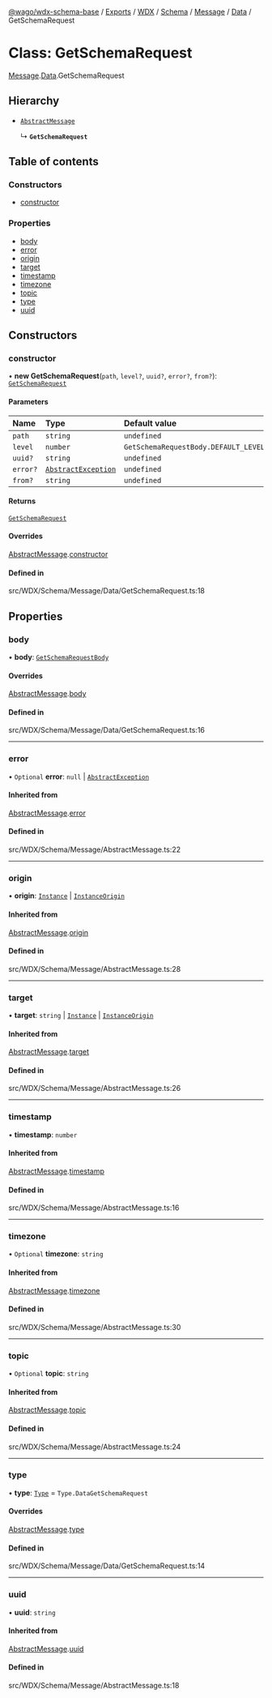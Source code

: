 [@wago/wdx-schema-base](../README.md) / [Exports](../modules.md) / [WDX](../modules/WDX.md) / [Schema](../modules/WDX.Schema.md) / [Message](../modules/WDX.Schema.Message.md) / [Data](../modules/WDX.Schema.Message.Data.md) / GetSchemaRequest

# Class: GetSchemaRequest

[Message](../modules/WDX.Schema.Message.md).[Data](../modules/WDX.Schema.Message.Data.md).GetSchemaRequest

## Hierarchy

- [`AbstractMessage`](WDX.Schema.Message.AbstractMessage.md)

  ↳ **`GetSchemaRequest`**

## Table of contents

### Constructors

- [constructor](WDX.Schema.Message.Data.GetSchemaRequest.md#constructor)

### Properties

- [body](WDX.Schema.Message.Data.GetSchemaRequest.md#body)
- [error](WDX.Schema.Message.Data.GetSchemaRequest.md#error)
- [origin](WDX.Schema.Message.Data.GetSchemaRequest.md#origin)
- [target](WDX.Schema.Message.Data.GetSchemaRequest.md#target)
- [timestamp](WDX.Schema.Message.Data.GetSchemaRequest.md#timestamp)
- [timezone](WDX.Schema.Message.Data.GetSchemaRequest.md#timezone)
- [topic](WDX.Schema.Message.Data.GetSchemaRequest.md#topic)
- [type](WDX.Schema.Message.Data.GetSchemaRequest.md#type)
- [uuid](WDX.Schema.Message.Data.GetSchemaRequest.md#uuid)

## Constructors

### constructor

• **new GetSchemaRequest**(`path`, `level?`, `uuid?`, `error?`, `from?`): [`GetSchemaRequest`](WDX.Schema.Message.Data.GetSchemaRequest.md)

#### Parameters

| Name | Type | Default value |
| :------ | :------ | :------ |
| `path` | `string` | `undefined` |
| `level` | `number` | `GetSchemaRequestBody.DEFAULT_LEVEL` |
| `uuid?` | `string` | `undefined` |
| `error?` | [`AbstractException`](WDX.Schema.Model.Exception.AbstractException.md) | `undefined` |
| `from?` | `string` | `undefined` |

#### Returns

[`GetSchemaRequest`](WDX.Schema.Message.Data.GetSchemaRequest.md)

#### Overrides

[AbstractMessage](WDX.Schema.Message.AbstractMessage.md).[constructor](WDX.Schema.Message.AbstractMessage.md#constructor)

#### Defined in

src/WDX/Schema/Message/Data/GetSchemaRequest.ts:18

## Properties

### body

• **body**: [`GetSchemaRequestBody`](WDX.Schema.Model.Data.GetSchemaRequestBody.md)

#### Overrides

[AbstractMessage](WDX.Schema.Message.AbstractMessage.md).[body](WDX.Schema.Message.AbstractMessage.md#body)

#### Defined in

src/WDX/Schema/Message/Data/GetSchemaRequest.ts:16

___

### error

• `Optional` **error**: ``null`` \| [`AbstractException`](WDX.Schema.Model.Exception.AbstractException.md)

#### Inherited from

[AbstractMessage](WDX.Schema.Message.AbstractMessage.md).[error](WDX.Schema.Message.AbstractMessage.md#error)

#### Defined in

src/WDX/Schema/Message/AbstractMessage.ts:22

___

### origin

• **origin**: [`Instance`](WDX.Schema.Model.Instance.Instance.md) \| [`InstanceOrigin`](WDX.Schema.Model.Instance.InstanceOrigin.md)

#### Inherited from

[AbstractMessage](WDX.Schema.Message.AbstractMessage.md).[origin](WDX.Schema.Message.AbstractMessage.md#origin)

#### Defined in

src/WDX/Schema/Message/AbstractMessage.ts:28

___

### target

• **target**: `string` \| [`Instance`](WDX.Schema.Model.Instance.Instance.md) \| [`InstanceOrigin`](WDX.Schema.Model.Instance.InstanceOrigin.md)

#### Inherited from

[AbstractMessage](WDX.Schema.Message.AbstractMessage.md).[target](WDX.Schema.Message.AbstractMessage.md#target)

#### Defined in

src/WDX/Schema/Message/AbstractMessage.ts:26

___

### timestamp

• **timestamp**: `number`

#### Inherited from

[AbstractMessage](WDX.Schema.Message.AbstractMessage.md).[timestamp](WDX.Schema.Message.AbstractMessage.md#timestamp)

#### Defined in

src/WDX/Schema/Message/AbstractMessage.ts:16

___

### timezone

• `Optional` **timezone**: `string`

#### Inherited from

[AbstractMessage](WDX.Schema.Message.AbstractMessage.md).[timezone](WDX.Schema.Message.AbstractMessage.md#timezone)

#### Defined in

src/WDX/Schema/Message/AbstractMessage.ts:30

___

### topic

• `Optional` **topic**: `string`

#### Inherited from

[AbstractMessage](WDX.Schema.Message.AbstractMessage.md).[topic](WDX.Schema.Message.AbstractMessage.md#topic)

#### Defined in

src/WDX/Schema/Message/AbstractMessage.ts:24

___

### type

• **type**: [`Type`](../enums/WDX.Schema.Message.Type.md) = `Type.DataGetSchemaRequest`

#### Overrides

[AbstractMessage](WDX.Schema.Message.AbstractMessage.md).[type](WDX.Schema.Message.AbstractMessage.md#type)

#### Defined in

src/WDX/Schema/Message/Data/GetSchemaRequest.ts:14

___

### uuid

• **uuid**: `string`

#### Inherited from

[AbstractMessage](WDX.Schema.Message.AbstractMessage.md).[uuid](WDX.Schema.Message.AbstractMessage.md#uuid)

#### Defined in

src/WDX/Schema/Message/AbstractMessage.ts:18
